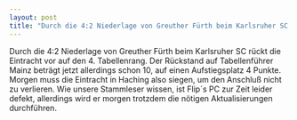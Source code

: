 ```yaml
---
layout: post
title: "Durch die 4:2 Niederlage von Greuther Fürth beim Karlsruher SC rückt die Eintracht vor auf den 4."
---
```


Durch die 4:2 Niederlage von Greuther Fürth beim Karlsruher SC rückt die Eintracht vor auf den 4. Tabellenrang. Der Rückstand auf Tabellenführer Mainz beträgt jetzt allerdings schon 10, auf einen Aufstiegsplatz 4 Punkte. Morgen muss die Eintracht in Haching also siegen, um den Anschluß nicht zu verlieren. Wie unsere Stammleser wissen, ist Flip´s PC zur Zeit leider defekt, allerdings wird er morgen trotzdem die nötigen Aktualisierungen durchführen.
